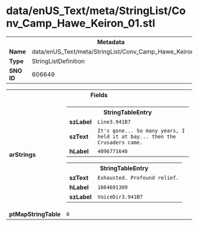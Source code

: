 <h1>data/enUS_Text/meta/StringList/Conv_Camp_Hawe_Keiron_01.stl</h1><table><tr><th colspan="100%">Metadata</th></tr><tr><td><b>Name</b></td><td>data/enUS_Text/meta/StringList/Conv_Camp_Hawe_Keiron_01.stl</td></tr><tr><td><b>Type</b></td><td>StringListDefinition</td></tr><tr><td><b>SNO ID</b></td><td>606649</td></tr></table>

<table><tr><th colspan="100%">Fields</th></tr><tr><td><b>arStrings</b></td><td><table><tr><th colspan="100%">StringTableEntry</th></tr><tr><td><b>szLabel</b></td><td><code>Line3.941B7</code></td></tr><tr><td><b>szText</b></td><td><code>It's gone... So many years, I held it at bay... then the Crusaders came.</code></td></tr><tr><td><b>hLabel</b></td><td><code>4096771648</code></td></tr></table>


<table><tr><th colspan="100%">StringTableEntry</th></tr><tr><td><b>szText</b></td><td><code>Exhausted. Profound relief.</code></td></tr><tr><td><b>hLabel</b></td><td><code>1664691309</code></td></tr><tr><td><b>szLabel</b></td><td><code>VoiceDir3.941B7</code></td></tr></table>


</td></tr><tr><td><b>ptMapStringTable</b></td><td><code>0</code></td></tr></table>

